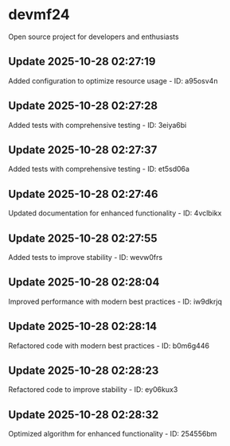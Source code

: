 # devmf24
Open source project for developers and enthusiasts

## Update 2025-10-28 02:27:19
Added configuration to optimize resource usage - ID: a95osv4n


## Update 2025-10-28 02:27:28
Added tests with comprehensive testing - ID: 3eiya6bi


## Update 2025-10-28 02:27:37
Added tests with comprehensive testing - ID: et5sd06a


## Update 2025-10-28 02:27:46
Updated documentation for enhanced functionality - ID: 4vclbikx


## Update 2025-10-28 02:27:55
Added tests to improve stability - ID: wevw0frs


## Update 2025-10-28 02:28:04
Improved performance with modern best practices - ID: iw9dkrjq


## Update 2025-10-28 02:28:14
Refactored code with modern best practices - ID: b0m6g446


## Update 2025-10-28 02:28:23
Refactored code to improve stability - ID: ey06kux3


## Update 2025-10-28 02:28:32
Optimized algorithm for enhanced functionality - ID: 254556bm

